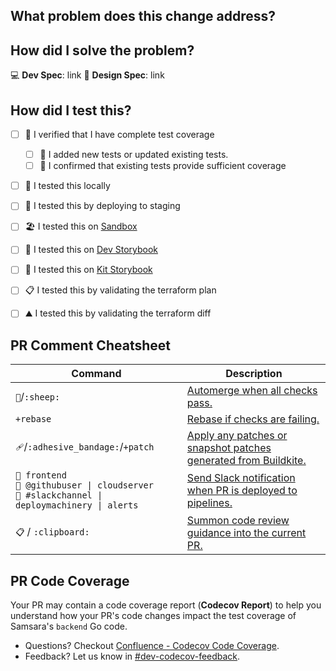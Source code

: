 ## What problem does this change address?

<!-- Summarize the bug, missing feature, or other issue that this change addresses. In essence, why are you making this change? -->

## How did I solve the problem?

💻 **Dev Spec**: link
🎨 **Design Spec**: link

<!-- Describe your changes. For frontend changes, include screenshot(s) or GIF -->

## How did I test this?
- [ ] 📜  I verified that I have complete test coverage
  - [ ] 🤖 I added new tests or updated existing tests.
  - [ ] 📜 I confirmed that existing tests provide sufficient coverage
- [ ] 🏡 I tested this locally
- [ ] 🌁 I tested this by deploying to staging
- [ ] 🏖️ I tested this on [Sandbox]() 
- [ ] 🎨 I tested this on [Dev Storybook]()
- [ ] 🎨 I tested this on [Kit Storybook]()
- [ ] 📋 I tested this by validating the terraform plan
- [ ] ⛰️ I tested this by validating the terraform diff





















## <!-- Developers, ignore template below -->
## PR Comment Cheatsheet

| Command                                                                                             | Description                                                                                                                                                                                            |
| --------------------------------------------------------------------------------------------------- | ------------------------------------------------------------------------------------------------------------------------------------------------------------------------------------------------------ |
| `🐑`/`:sheep:`                                                                                      | [Automerge when all checks pass.](https://samsaradev.atlassian.net/wiki/spaces/RD/pages/2118883284/SheepMachine#Merging)                                                                      |
| `+rebase`                                                                                           | [Rebase if checks are failing.](https://samsaradev.atlassian.net/wiki/spaces/RD/pages/2118883284/SheepMachine#Rebase)                                  |
| `🩹`/`:adhesive_bandage:`/`+patch`                                                                  | [Apply any patches or snapshot patches generated from Buildkite.](https://samsaradev.atlassian.net/wiki/spaces/RD/pages/2118883284/SheepMachine#%F0%9F%A9%B9-Snapshots) |
| `🔔 frontend`<br>`🔔 @githubuser \| cloudserver`<br>`🔔 #slackchannel \| deploymachinery \| alerts` | [Send Slack notification when PR is deployed to pipelines.](https://samsaradev.atlassian.net/wiki/spaces/RD/pages/2187336115/How+to+Deploy+Notifications)
| `📋` / `:clipboard:`                                                                  					 | [Summon code review guidance into the current PR.](https://samsaradev.atlassian.net/wiki/x/14GMrw) ||

## PR Code Coverage

Your PR may contain a code coverage report (**Codecov Report**) to help you understand how your PR's code changes impact the test coverage of Samsara's `backend` Go code.

* Questions?  Checkout [Confluence - Codecov Code Coverage](https://samsaradev.atlassian.net/wiki/spaces/RD/pages/2516485094/Codecov+Code+Coverage).
* Feedback?  Let us know in [#dev-codecov-feedback](https://samsara.enterprise.slack.com/archives/C06A1FMMZJN).

